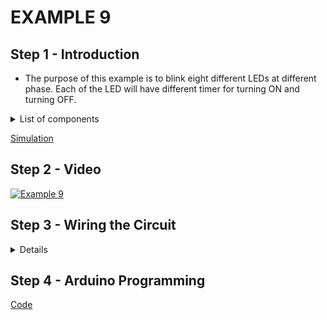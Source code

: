 # EXAMPLE 9

## Step 1 - Introduction

- The purpose of this example is to blink eight different LEDs at different phase. Each of the LED will have different timer for turning ON and turning OFF.

<details>
  <summary>
    List of components
  </summary>
  
  
  1. Arduino
  2. Eight LEDs
  3. Eight Resistors
  4. Breadboard
  5. Jumpers
</details>

[Simulation](https://www.tinkercad.com/things/3OheXYhRflU-esd-gpioe9)

## Step 2 - Video

[![Example 9](https://img.youtube.com/vi/__eZqXtDprA/0.jpg)](https://youtu.be/__eZqXtDprA)

## Step 3 - Wiring the Circuit

<details>
  <summary>Details</summary>
  
  <img src="/Images/ESD-GPIO_E8.png" height="360">  <img src="/Images/IMG_20201108_220932.jpg" height="360">
</details>

## Step 4 - Arduino Programming

[Code](https://github.com/muhdman/MCTE4342-ESD/blob/main/Week4-GPIO/Example_9/Example_9.ino)

